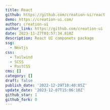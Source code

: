 ```yaml
---
title: React
github: https://github.com/creation-ui/react
demo: https://creation-ui.com/
author: creation-ui
author_link: https://github.com/creation-ui
date: 2023-11-27T03:57:34.810Z
description: React UI componets package
ssg:
  - Nextjs
css:
  - Tailwind
  - SCSS
  - PostCSS
cms: []
category: []
draft: false
publish_date: '2022-12-29T10:40:05Z'
update_date: '2023-12-07T15:06:10Z'
github_star: 1
github_fork: 0
---
```

